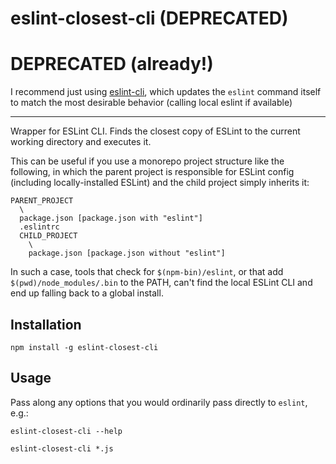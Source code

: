 eslint-closest-cli (DEPRECATED)
====================

# DEPRECATED (already!)

I recommend just using [eslint-cli](https://github.com/mysticatea/eslint-cli), which
updates the `eslint` command itself to match the most desirable behavior (calling
local eslint if available)

--------------------------

Wrapper for ESLint CLI. Finds the closest copy of ESLint to the current working directory
and executes it.

This can be useful if you use a monorepo project structure like the following,
in which the parent project is responsible for ESLint config (including locally-installed
ESLint) and the child project simply inherits it:

```
PARENT_PROJECT
  \
  package.json [package.json with "eslint"]
  .eslintrc
  CHILD_PROJECT
    \
    package.json [package.json without "eslint"]
```

In such a case, tools that check for `$(npm-bin)/eslint`, or that add `$(pwd)/node_modules/.bin` to the PATH,
can't find the local ESLint CLI and end up falling back to a global install.

## Installation

`npm install -g eslint-closest-cli`

## Usage

Pass along any options that you would ordinarily pass directly to `eslint`, e.g.:

`eslint-closest-cli --help`

`eslint-closest-cli *.js`
